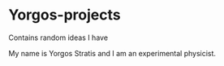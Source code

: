 # Yorgos-projects
Contains random ideas I have

My name is Yorgos Stratis and I am an experimental physicist.
